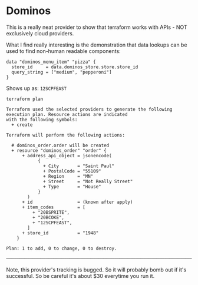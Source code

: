 # Dominos

This is a really neat provider to show that terraform works with APIs - NOT exclusively cloud providers.

What I find really interesting is the demonstration that data lookups can be used to find non-human readable components:

```
data "dominos_menu_item" "pizza" {
  store_id     = data.dominos_store.store.store_id
  query_string = ["medium", "pepperoni"]
}
```

Shows up as: `12SCPFEAST`

```
terraform plan

Terraform used the selected providers to generate the following execution plan. Resource actions are indicated
with the following symbols:
  + create

Terraform will perform the following actions:

  # dominos_order.order will be created
  + resource "dominos_order" "order" {
      + address_api_object = jsonencode(
            {
              + City       = "Saint Paul"
              + PostalCode = "55109"
              + Region     = "MN"
              + Street     = "Not Really Street"
              + Type       = "House"
            }
        )
      + id                 = (known after apply)
      + item_codes         = [
          + "20BSPRITE",
          + "20BCOKE",
          + "12SCPFEAST",
        ]
      + store_id           = "1948"
    }

Plan: 1 to add, 0 to change, 0 to destroy.

─────────────────────────────────────────────────────────────────────────────────────────────────────────────────
```

Note, this provider's tracking is bugged. So it will probably bomb out if it's successful. So be careful it's about $30 everytime you run it.
